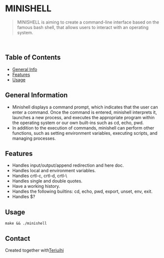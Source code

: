 # MINISHELL
> MINISHELL is aiming to create a command-line interface based on the famous bash shell, that allows users to interact with an operating system.

<br>

## Table of Contents
* [General Info](#general-information)
* [Features](#features)
* [Usage](#usage)


## General Information
- Minishell displays a command prompt, which indicates that the user can enter a command. Once the command is entered, minishell interprets it, launches a new process, and executes the appropriate program within the operating system or our own built-ins such as cd, echo, pwd.
-  In addition to the execution of commands, minishell can perform other functions, such as setting environment variables, executing scripts, and managing processes.


## Features
- Handles input/output/append redirection and here doc.
- Handles local and environment variables. 
- Handles crtl-c, crtl-d, crtl-\
- Handles single and double quotes.
- Have a working history.
- Handles the following builtins: cd, echo, pwd, export, unset, env, exit.
- Handles $?

## Usage
`make && ./minishell`

## Contact
Created together with[Teriuihi](https://github.com/Teriuihi)